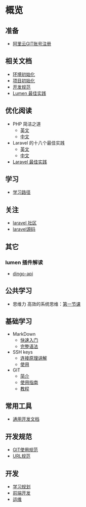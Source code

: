 # 概览

## 准备
- [阿里云GIT账号注册](prepare/aliyun-code.md)

## 相关文档
- [环境初始化](init/init.md)
- [项目初始化](init/new-project.md)
- [开发规范](dev/rule.md)
- [Lumen 最佳实践](lumen/lumen.md)

## 优化阅读
- PHP 简洁之道
    - [英文](https://github.com/jupeter/clean-code-php)
    - [中文](https://github.com/nineyang/clean-php-code)
- Laravel 的十八个最佳实践
    - [英文](https://github.com/alexeymezenin/laravel-best-practices)
    - [中文](https://laravel-china.org/articles/12762/eighteen-best-practices-of-laravel)
- [Laravel 最佳实践](http://laravelacademy.org/post/8464.html)

## 学习
- [学习路径](learn/learn-road.md)

## 关注
- [laravel 社区](https://laravel-china.org/)
- [laravel源码](https://github.com/laravel/laravel)

## 其它
### lumen 插件解读
- [dingo-api](lumen/plugins/dingo-api.md)



## 公共学习
- 思维力 高效的系统思维：[第一节课](https://st.h5.xiaoe-tech.com/st/2D3fz3s5Q)

## 基础学习
- MarkDown
    - [快速入门](markdown/markdown.md)
    - [完整语法](https://www.jianshu.com/p/q81RER)
- SSH keys
    - [连接原理讲解](https://www.cnblogs.com/chensiqiqi/p/6550221.html)
    - [使用](https://code.aliyun.com/help/ssh/README)
- GIT
    - [简介](https://www.liaoxuefeng.com/wiki/0013739516305929606dd18361248578c67b8067c8c017b000/001373962845513aefd77a99f4145f0a2c7a7ca057e7570000)
    - [使用指南](http://www.bootcss.com/p/git-guide/)
    - [教程](https://www.liaoxuefeng.com/wiki/0013739516305929606dd18361248578c67b8067c8c017b000)

## 常用工具
- [通用开发文档](http://devdocs.io/)

## 开发规范
- [GIT使用规范](rule/git.md)
- [URL规范](rule/url.md)

## 开发
- [学习规划](common/intership.md)
- [前端开发](web/README.md)
- [运维](operation/README.md)
